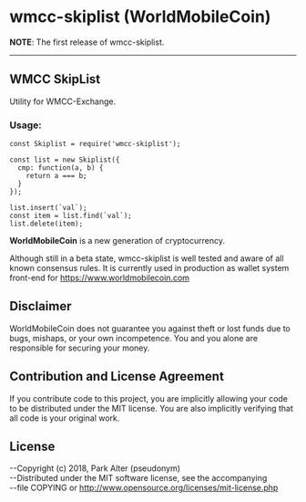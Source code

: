 # wmcc-skiplist (WorldMobileCoin)

__NOTE__: The first release of wmcc-skiplist.

---

## WMCC SkipList

Utility for WMCC-Exchange.

### Usage:
```
const Skiplist = require('wmcc-skiplist');

const list = new Skiplist({
  cmp: function(a, b) {
    return a === b;
  }
});

list.insert(`val`);
const item = list.find(`val`);
list.delete(item);
```

**WorldMobileCoin** is a new generation of cryptocurrency.

Although still in a beta state, wmcc-skiplist is well tested and aware of all known
consensus rules. It is currently used in production as wallet system front-end 
for https://www.worldmobilecoin.com

## Disclaimer

WorldMobileCoin does not guarantee you against theft or lost funds due to bugs, mishaps,
or your own incompetence. You and you alone are responsible for securing your money.

## Contribution and License Agreement

If you contribute code to this project, you are implicitly allowing your code
to be distributed under the MIT license. You are also implicitly verifying that
all code is your original work.

## License

--Copyright (c) 2018, Park Alter (pseudonym)  
--Distributed under the MIT software license, see the accompanying  
--file COPYING or http://www.opensource.org/licenses/mit-license.php